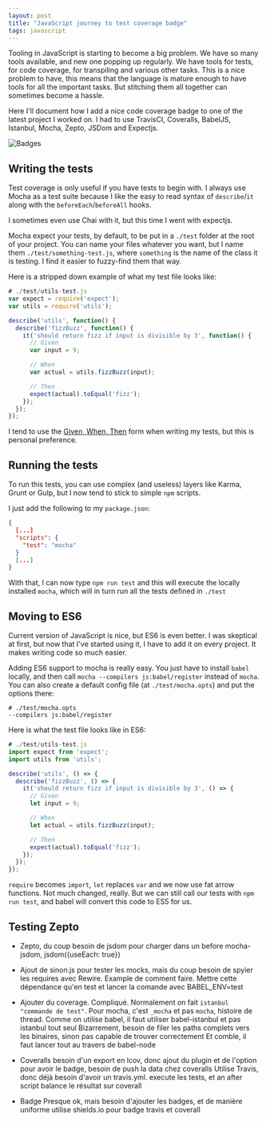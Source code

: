 ```yaml
---
layout: post
title: "JavaScript journey to test coverage badge"
tags: javascript
---
```


Tooling in JavaScript is starting to become a big problem. We have so many tools
available, and new one popping up regularly. We have tools for tests, for code
coverage, for transpiling and various other tasks. This is a nice problem to
have, this means that the language is mature enough to have tools for all the
important tasks. But stitching them all together can sometimes become a hassle.

Here I'll document how I add a nice code coverage badge to one of the latest
project I worked on. I had to use TravisCI, Coveralls, BabelJS, Istanbul, Mocha,
Zepto, JSDom and Expectjs.

![Badges][1]

## Writing the tests

Test coverage is only useful if you have tests to begin with. I always use Mocha
as a test suite because I like the easy to read syntax of `describe`/`it` along
with the `beforeEach`/`beforeAll` hooks.

I sometimes even use Chai with it, but this time I went with expectjs.

Mocha expect your tests, by default, to be put in a `./test` folder at the root
of your project. You can name your files whatever you want, but I name them
`./test/something-test.js`, where `something` is the name of the class it is
testing. I find it easier to fuzzy-find them that way.

Here is a stripped down example of what my test file looks like:

```javascript
# ./test/utils-test.js
var expect = require('expect');
var utils = require('utils');

describe('utils', function() {
  describe('fizzBuzz', function() {
    it('should return fizz if input is divisible by 3', function() {
      // Given
      var input = 9;

      // When
      var actual = utils.fizzBuzz(input);

      // Then
      expect(actual).toEqual('fizz');
    });
  });
});
```

I tend to use the [Given, When, Then][2] form when writing my tests, but this is
personal preference.

## Running the tests

To run this tests, you can use complex (and useless) layers like Karma, Grunt or
Gulp, but I now tend to stick to simple `npm` scripts.

I just add the following to my `package.json`:

```json
{
  [...]
  "scripts": {
    "test": "mocha"
  }
  [...]
}
```

With that, I can now type `npm run test` and this will execute the locally
installed `mocha`, which will in turn run all the tests defined in `./test`

## Moving to ES6

Current version of JavaScript is nice, but ES6 is even better. I was skeptical
at first, but now that I've started using it, I have to add it on every project.
It makes writing code so much easier.

Adding ES6 support to mocha is really easy. You just have to install `babel`
locally, and then call `mocha --compilers js:babel/register` instead of `mocha`.
You can also create a default config file (at `./test/mocha.opts`) and put the
options there:

```config
# ./test/mocha.opts
--compilers js:babel/register
```

Here is what the test file looks like in ES6:

```javascript
# ./test/utils-test.js
import expect from 'expect';
import utils from 'utils';

describe('utils', () => {
  describe('fizzBuzz', () => {
    it('should return fizz if input is divisible by 3', () => {
      // Given
      let input = 9;

      // When
      let actual = utils.fizzBuzz(input);

      // Then
      expect(actual).toEqual('fizz');
    });
  });
});
```

`require` becomes `import`, `let` replaces `var` and we now use fat arrow
functions. Not much changed, really. But we can still call our tests with `npm
run test`, and babel will convert this code to ES5 for us.

## Testing Zepto


- Zepto, du coup besoin de jsdom pour charger dans un before
mocha-jsdom, jsdom({useEach: true})

- Ajout de sinon.js pour tester les mocks, mais du coup besoin de spyier les
  requires avec Rewire. Example de comment faire. Mettre cette dépendance qu'en
  test et lancer la comande avec BABEL_ENV=test

- Ajouter du coverage. Compliqué. Normalement on fait `istanbul "commande de
  test"`. Pour mocha, c'est `_mocha` et pas `mocha`, histoire de thread.
  Comme on utilise babel, il faut utiliser babel-istanbul et pas istanbul tout
  seul
  Bizarrement, besoin de filer les paths complets vers les binaires, sinon pas
  capable de trouver correctement
  Et comble, il faut lancer tout au travers de babel-node

- Coveralls
  besoin d'un export en lcov, donc ajout du plugin et de l'option
  pour avoir le badge, besoin de push la data chez coveralls
  Utilise Travis, donc déjà besoin d'avoir un travis.yml. execute les tests, et
  an after script balance le résultat sur coverall

- Badge
  Presque ok, mais besoin d'ajouter les badges, et de manière uniforme utilise
  shields.io pour badge travis et coverall






[1]: /img/files/2016-01-03/badges.png
[2]: http://martinfowler.com/bliki/GivenWhenThen.html
